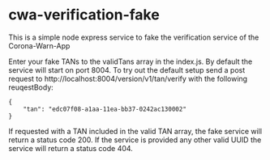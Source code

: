# cwa-verification-fake

This is a simple node express service to fake the verification service of the Corona-Warn-App

Enter your fake TANs to the validTans array in the index.js. By default the service will start on port 8004. To try out the default setup send a post request to http://localhost:8004/version/v1/tan/verify with the following reuqestBody:

```
{
    "tan": "edc07f08-a1aa-11ea-bb37-0242ac130002"
}
```

If requested with a TAN included in the valid TAN array, the fake service will return a status code 200. If the service is provided any other valid UUID the service will return a status code 404.
